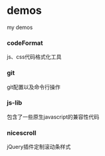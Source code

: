 # demos

my demos

### codeFormat

js、css代码格式化工具

### git

git配置以及命令行操作

### js-lib

包含了一些原生javascript的兼容性代码

### nicescroll

jQuery插件定制滚动条样式




